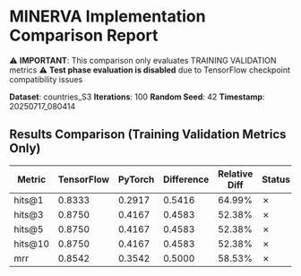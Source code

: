 # MINERVA Implementation Comparison Report

⚠️ **IMPORTANT**: This comparison only evaluates TRAINING VALIDATION metrics
⚠️ **Test phase evaluation is disabled** due to TensorFlow checkpoint compatibility issues

**Dataset**: countries_S3
**Iterations**: 100
**Random Seed**: 42
**Timestamp**: 20250717_080414
## Results Comparison (Training Validation Metrics Only)

| Metric | TensorFlow | PyTorch | Difference | Relative Diff | Status |
|--------|------------|---------|------------|---------------|--------|
| hits@1 | 0.8333 | 0.2917 | 0.5416 | 64.99% | ✗ |
| hits@3 | 0.8750 | 0.4167 | 0.4583 | 52.38% | ✗ |
| hits@5 | 0.8750 | 0.4167 | 0.4583 | 52.38% | ✗ |
| hits@10 | 0.8750 | 0.4167 | 0.4583 | 52.38% | ✗ |
| mrr | 0.8542 | 0.3542 | 0.5000 | 58.53% | ✗ |
